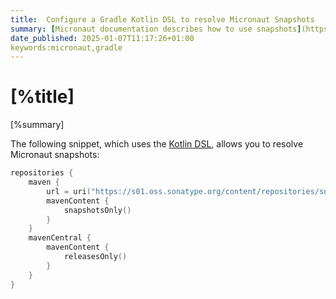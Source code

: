 ```yaml
---
title:  Configure a Gradle Kotlin DSL to resolve Micronaut Snapshots
summary: [Micronaut documentation describes how to use snapshots](https://docs.micronaut.io/4.7.10/guide/#usingsnapshots).
date_published: 2025-01-07T11:17:26+01:00
keywords:micronaut,gradle
---
```


# [%title]

[%summary]

The following snippet, which uses the [Kotlin DSL](https://docs.gradle.org/current/userguide/kotlin_dsl.html), allows you to resolve Micronaut snapshots:

```kotlin 
repositories {
    maven {
        url = uri("https://s01.oss.sonatype.org/content/repositories/snapshots/")
        mavenContent {
            snapshotsOnly()
        }
    }
    mavenCentral {
        mavenContent {
            releasesOnly()
        }
    }
}
```
